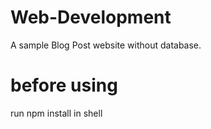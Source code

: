 # Web-Development
A sample Blog Post website without database.


# before using 
run npm install in shell
